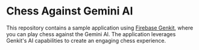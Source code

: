 # Chess Against Gemini AI

This repository contains a sample application using [Firebase Genkit](https://firebase.google.com/docs/genkit), where you can play chess against the Gemini AI. The application leverages Genkit's AI capabilities to create an engaging chess experience.
